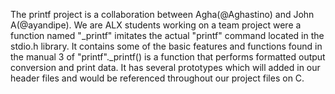 The printf project is a collaboration between Agha(@Aghastino) and John A(@ayandipe). We are ALX students working on a team project were a function named "_printf" imitates the actual "printf" command located in the stdio.h library. It contains some of the basic features and functions found in the manual 3 of "printf"._printf() is a function that performs formatted output conversion and print data. It has several prototypes which will added in our header files and would be referenced throughout our project files on C.
